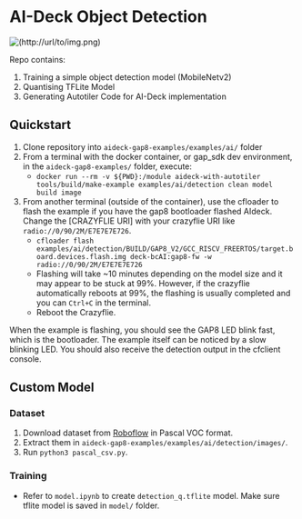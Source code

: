 # AI-Deck Object Detection

![(http://url/to/img.png)](https://github.com/cweekiat/detection/blob/main/asset/Screenshot%20from%202024-02-19%2020-52-23.png)

Repo contains: 
1. Training a simple object detection model (MobileNetv2) 
2. Quantising TFLite Model
3. Generating Autotiler Code for AI-Deck implementation

## Quickstart
1. Clone repository into `aideck-gap8-examples/examples/ai/` folder
2. From a terminal with the docker container, or gap_sdk dev environment, in the `aideck-gap8-examples/` folder, execute:
   - ```docker run --rm -v ${PWD}:/module aideck-with-autotiler tools/build/make-example examples/ai/detection clean model build image```
3. From another terminal (outside of the container), use the cfloader to flash the example if you have the gap8 bootloader flashed AIdeck. Change the [CRAZYFLIE URI] with your crazyflie URI like `radio://0/90/2M/E7E7E7E726`.
   - ```cfloader flash examples/ai/detection/BUILD/GAP8_V2/GCC_RISCV_FREERTOS/target.board.devices.flash.img deck-bcAI:gap8-fw -w radio://0/90/2M/E7E7E7E726```
   - Flashing will take ~10 minutes depending on the model size and it may appear to be stuck at 99%. However, if the crazyflie automatically reboots at 99%, the flashing is usually completed and you can `Ctrl+C` in the terminal.  
   - Reboot the Crazyflie.

When the example is flashing, you should see the GAP8 LED blink fast, which is the bootloader. The example itself can be noticed by a slow blinking LED. You should also receive the detection output in the cfclient console.

## Custom Model 
### Dataset
1. Download dataset from [Roboflow](https://universe.roboflow.com/wk-meyzk/safmc-nus) in Pascal VOC format.
2. Extract them in `aideck-gap8-examples/examples/ai/detection/images/`.
3. Run `python3 pascal_csv.py`.

### Training
- Refer to `model.ipynb` to create `detection_q.tflite` model. Make sure tflite model is saved in `model/` folder.
